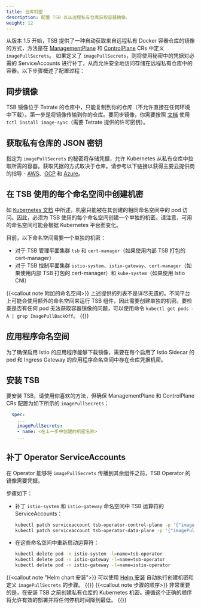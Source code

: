 ```yaml
---
title: 仓库机密
description: 配置 TSB 以从远程私有仓库获取容器镜像。
weight: 12
---
```


从版本 1.5 开始，TSB 提供了一种自动获取来自远程私有 Docker 容器仓库的镜像的方式，方法是在 [ManagementPlane](../../refs/install/managementplane/v1alpha1/spec#tetrateio-api-install-managementplane-v1alpha1-managementplanespec) 和 [ControlPlane](../../refs/install/controlplane/v1alpha1/spec#tetrateio-api-install-controlplane-v1alpha1-controlplanespec) CRs 中定义 `imagePullSecrets`。
如果定义了 `imagePullSecrets`，则将使用秘密中的凭据对必需的 ServiceAccounts 进行补丁，从而允许安全地访问存储在远程私有仓库中的容器。以下步骤概述了配置过程：

## 同步镜像

TSB 镜像位于 Tetrate 的仓库中，只能复制到你的仓库（不允许直接在任何环境中下载）。第一步是将镜像传输到你的仓库。要同步镜像，你需要按照 [文档](../../setup/requirements-and-download) 使用 `tctl install image-sync`（需要 Tetrate 提供的许可密钥）。

## 获取私有仓库的 JSON 密钥

指定为 `imagePullSecrets` 的秘密将存储凭据，允许 Kubernetes 从私有仓库中拉取所需的容器。获取凭据的方式取决于仓库。请参考以下链接以获得主要云提供商的指导 - [AWS](https://medium.com/clarusway/how-to-use-images-from-a-private-container-registry-for-kubernetes-aws-ecr-hosted-private-13a759e2c4ea)、[GCP](https://blog.container-solutions.com/using-google-container-registry-with-kubernetes) 和 [Azure](https://learn.microsoft.com/en-us/azure/container-registry/container-registry-auth-kubernetes)。

## 在 TSB 使用的每个命名空间中创建机密

如 [Kubernetes 文档](https://kubernetes.io/docs/concepts/configuration/secret/#details) 中所述，机密只能被在其创建的相同命名空间中的 pod 访问。因此，必须为 TSB 使用的每个命名空间创建一个单独的机密。请注意，可用的命名空间可能会根据 Kubernetes 平台而变化。

目前，以下命名空间需要一个单独的机密：

- 对于 TSB 管理平面集群 `tsb` 和 `cert-manager`（如果使用内部 TSB 打包的 cert-manager）
- 对于 TSB 控制平面集群 `istio-system`、`istio-gateway`、`cert-manager`（如果使用内部 TSB 打包的 cert-manager）和 `kube-system`（如果使用 Istio CNI）

{{<callout note 附加的命名空间>}}
上述提供的列表不是详尽无遗的。不同平台上可能会使用额外的命名空间来运行 TSB 组件，因此需要创建单独的机密。要检查是否有任何 pod 无法获取容器镜像的问题，可以使用命令 `kubectl get pods -A | grep ImagePullBackOff`。
{{</callout>}}

## 应用程序命名空间

为了确保启用 Istio 的应用程序能够下载镜像，需要在每个启用了 Istio Sidecar 的 pod 和 Ingress Gateway 的应用程序命名空间中存在仓库凭据机密。

## 安装 TSB 

要安装 TSB，请使用你喜欢的方法，但确保 ManagementPlane 和 ControlPlane CRs 配置为如下所示的 `imagePullSecrets`：

```yaml
  spec:
    ...
    imagePullSecrets:
    - name: <在上一步中创建的机密名称>
    ...
```

## 补丁 Operator ServiceAccounts

在 Operator 能够将 `imagePullSecrets` 传播到其余组件之前，TSB Operator 的镜像需要凭据。

步骤如下：
- 补丁 `istio-system` 和 `istio-gateway` 命名空间中 TSB 运算符的 ServiceAccounts：

    ```bash
    kubectl patch serviceaccount tsb-operator-control-plane -p '{"imagePullSecrets": [{"name": "<在上述步骤中创建的机密名称>"}]}' -n istio-system
    kubectl patch serviceaccount tsb-operator-data-plane -p '{"imagePullSecrets": [{"name": "<在上述步骤中创建的机密名称>"}]}' -n istio-gateway
    ```

- 在这些命名空间中重新启动运算符：

    ```bash
    kubectl delete pod -n istio-system -l=name=tsb-operator 
    kubectl delete pod -n istio-gateway -l=name=tsb-operator
    kubectl delete pod -n istio-gateway -l=name=istio-operator
    ```

{{<callout note "Helm chart 安装">}}
可以使用 [Helm 安装](../helm) 自动执行创建机密和定义 `imagePullSecrets` 的步骤。
{{</callout>}}
{{<callout note 步骤的顺序>}}
非常重要的是，在安装 TSB 之前创建私有仓库的 Kubernetes 机密。遵循这个正确的顺序将允许有效的部署并将任何停机时间降到最低。
{{</callout>}}
